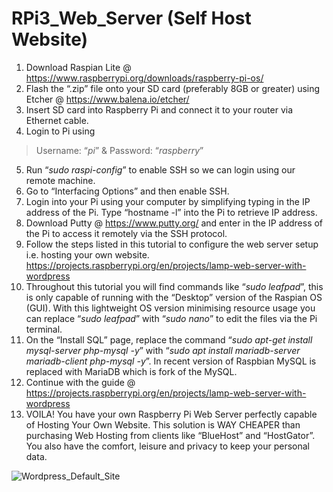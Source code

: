 # RPi3_Web_Server (Self Host Website)

1. Download Raspian Lite @ https://www.raspberrypi.org/downloads/raspberry-pi-os/
2. Flash the “.zip” file onto your SD card (preferably 8GB or greater) using Etcher @ https://www.balena.io/etcher/
3. Insert SD card into Raspberry Pi and connect it to your router via Ethernet cable.
4. Login to Pi using 
>Username: “*pi*” & 
>Password: “*raspberry*”
5. Run “*sudo raspi-config*” to enable SSH so we can login using our remote machine.
6. Go to “Interfacing Options” and then enable SSH.
7. Login into your Pi using your computer by simplifying typing in the IP address of the Pi. Type “hostname -l” into the Pi to retrieve IP address.
8. Download Putty @ https://www.putty.org/ and enter in the IP address of the Pi to access it remotely via the SSH protocol.
9. Follow the steps listed in this tutorial to configure the web server setup i.e. hosting your own website. https://projects.raspberrypi.org/en/projects/lamp-web-server-with-wordpress
10. Throughout this tutorial you will find commands like “*sudo leafpad*”, this is only capable of running with the “Desktop” version of the Raspian OS (GUI). With this lightweight OS version minimising resource usage you can replace “*sudo leafpad*” with “*sudo nano*” to edit the files via the Pi terminal.
11. On the “Install SQL” page, replace the command “*sudo apt-get install mysql-server php-mysql -y*” with “*sudo apt install mariadb-server mariadb-client php-mysql -y*”. In recent version of Raspbian MySQL is replaced with MariaDB which is fork of the MySQL. 
12. Continue with the guide @ https://projects.raspberrypi.org/en/projects/lamp-web-server-with-wordpress
13. VOILA! You have your own Raspberry Pi Web Server perfectly capable of Hosting Your Own Website. This solution is WAY CHEAPER than purchasing Web Hosting from clients like “BlueHost” and “HostGator”. You also have the comfort, leisure and privacy to keep your personal data. 

![Wordpress_Default_Site](https://user-images.githubusercontent.com/36043248/86948157-a8abf500-c144-11ea-8918-aca36b33c9c8.PNG)
